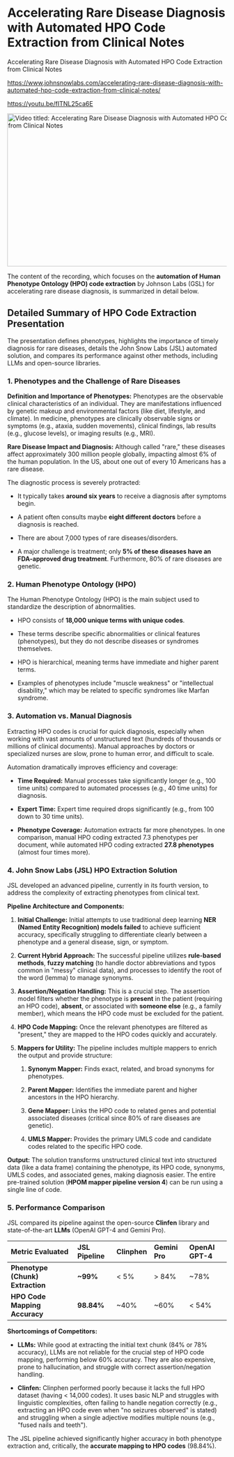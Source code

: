 # Accelerating Rare Disease Diagnosis with Automated HPO Code Extraction from Clinical Notes
Accelerating Rare Disease Diagnosis with Automated HPO Code Extraction from Clinical Notes

<https://www.johnsnowlabs.com/accelerating-rare-disease-diagnosis-with-automated-hpo-code-extraction-from-clinical-notes/>

<https://youtu.be/fITNL25ca6E>

<img src="/media/image.jpg" title="Video titled: Accelerating Rare Disease Diagnosis with Automated HPO Code Extraction from Clinical Notes" style="width:6.3125in;height:3.65625in" />

The content of the recording, which focuses on the **automation of Human Phenotype Ontology (HPO) code extraction** by Johnson Labs (GSL) for accelerating rare disease diagnosis, is summarized in detail below.

## **Detailed Summary of HPO Code Extraction Presentation**

The presentation defines phenotypes, highlights the importance of timely diagnosis for rare diseases, details the John Snow Labs (JSL) automated solution, and compares its performance against other methods, including LLMs and open-source libraries.

### **1. Phenotypes and the Challenge of Rare Diseases**

**Definition and Importance of Phenotypes:** Phenotypes are the observable clinical characteristics of an individual. They are manifestations influenced by genetic makeup and environmental factors (like diet, lifestyle, and climate). In medicine, phenotypes are clinically observable signs or symptoms (e.g., ataxia, sudden movements), clinical findings, lab results (e.g., glucose levels), or imaging results (e.g., MRI).

**Rare Disease Impact and Diagnosis:** Although called "rare," these diseases affect approximately 300 million people globally, impacting almost 6% of the human population. In the US, about one out of every 10 Americans has a rare disease.

The diagnostic process is severely protracted:

- It typically takes **around six years** to receive a diagnosis after symptoms begin.

- A patient often consults maybe **eight different doctors** before a diagnosis is reached.

- There are about 7,000 types of rare diseases/disorders.

- A major challenge is treatment; only **5% of these diseases have an FDA-approved drug treatment**. Furthermore, 80% of rare diseases are genetic.

### **2. Human Phenotype Ontology (HPO)**

The Human Phenotype Ontology (HPO) is the main subject used to standardize the description of abnormalities.

- HPO consists of **18,000 unique terms with unique codes**.

- These terms describe specific abnormalities or clinical features (phenotypes), but they do not describe diseases or syndromes themselves.

- HPO is hierarchical, meaning terms have immediate and higher parent terms.

- Examples of phenotypes include "muscle weakness" or "intellectual disability," which may be related to specific syndromes like Marfan syndrome.

### **3. Automation vs. Manual Diagnosis**

Extracting HPO codes is crucial for quick diagnosis, especially when working with vast amounts of unstructured text (hundreds of thousands or millions of clinical documents). Manual approaches by doctors or specialized nurses are slow, prone to human error, and difficult to scale.

Automation dramatically improves efficiency and coverage:

- **Time Required:** Manual processes take significantly longer (e.g., 100 time units) compared to automated processes (e.g., 40 time units) for diagnosis.

- **Expert Time:** Expert time required drops significantly (e.g., from 100 down to 30 time units).

- **Phenotype Coverage:** Automation extracts far more phenotypes. In one comparison, manual HPO coding extracted 7.3 phenotypes per document, while automated HPO coding extracted **27.8 phenotypes** (almost four times more).

### **4. John Snow Labs (JSL) HPO Extraction Solution**

JSL developed an advanced pipeline, currently in its fourth version, to address the complexity of extracting phenotypes from clinical text.

**Pipeline Architecture and Components:**

1.  **Initial Challenge:** Initial attempts to use traditional deep learning **NER (Named Entity Recognition) models failed** to achieve sufficient accuracy, specifically struggling to differentiate clearly between a phenotype and a general disease, sign, or symptom.

2.  **Current Hybrid Approach:** The successful pipeline utilizes **rule-based methods**, **fuzzy matching** (to handle doctor abbreviations and typos common in "messy" clinical data), and processes to identify the root of the word (lemma) to manage synonyms.

3.  **Assertion/Negation Handling:** This is a crucial step. The assertion model filters whether the phenotype is **present** in the patient (requiring an HPO code), **absent**, or associated with **someone else** (e.g., a family member), which means the HPO code must be excluded for the patient.

4.  **HPO Code Mapping:** Once the relevant phenotypes are filtered as "present," they are mapped to the HPO codes quickly and accurately.

5.  **Mappers for Utility:** The pipeline includes multiple mappers to enrich the output and provide structure:

    1.  **Synonym Mapper:** Finds exact, related, and broad synonyms for phenotypes.

    2.  **Parent Mapper:** Identifies the immediate parent and higher ancestors in the HPO hierarchy.

    3.  **Gene Mapper:** Links the HPO code to related genes and potential associated diseases (critical since 80% of rare diseases are genetic).

    4.  **UMLS Mapper:** Provides the primary UMLS code and candidate codes related to the specific HPO code.

**Output:** The solution transforms unstructured clinical text into structured data (like a data frame) containing the phenotype, its HPO code, synonyms, UMLS codes, and associated genes, making diagnosis easier. The entire pre-trained solution (**HPOM mapper pipeline version 4**) can be run using a single line of code.

### **5. Performance Comparison**

JSL compared its pipeline against the open-source **Clinfen** library and state-of-the-art **LLMs** (OpenAI GPT-4 and Gemini Pro).

| **Metric Evaluated** | **JSL Pipeline** | **Clinphen** | **Gemini Pro** | **OpenAI GPT-4** |
|:---|:---|:---|:---|:---|
| **Phenotype (Chunk) Extraction** | **~99%** | \< 5% | \> 84% | ~78% |
| **HPO Code Mapping Accuracy** | **98.84%** | ~40% | ~60% | \< 54% |

**Shortcomings of Competitors:**

- **LLMs:** While good at extracting the initial text chunk (84% or 78% accuracy), LLMs are not reliable for the crucial step of HPO code mapping, performing below 60% accuracy. They are also expensive, prone to hallucination, and struggle with correct assertion/negation handling.

- **Clinfen:** Clinphen performed poorly because it lacks the full HPO dataset (having \< 14,000 codes). It uses basic NLP and struggles with linguistic complexities, often failing to handle negation correctly (e.g., extracting an HPO code even when "no seizures observed" is stated) and struggling when a single adjective modifies multiple nouns (e.g., "fused nails and teeth").

The JSL pipeline achieved significantly higher accuracy in both phenotype extraction and, critically, the **accurate mapping to HPO codes** (98.84%).